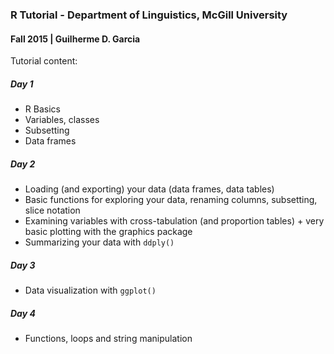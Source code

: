 ### R Tutorial - Department of Linguistics, McGill University
#### Fall 2015 | Guilherme D. Garcia

Tutorial content:

##### Day 1

- R Basics
- Variables, classes
- Subsetting
- Data frames

##### Day 2

- Loading (and exporting) your data (data frames, data tables)
- Basic functions for exploring your data, renaming columns, subsetting, slice notation
- Examining variables with cross-tabulation (and proportion tables) + very basic plotting with the graphics package
- Summarizing your data with ```ddply()```

##### Day 3

- Data visualization with ```ggplot()```

##### Day 4

- Functions, loops and string manipulation
